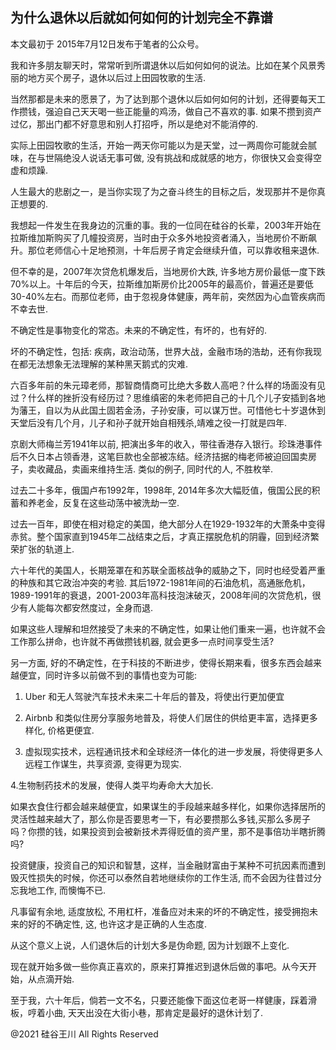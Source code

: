 ## 为什么退休以后就如何如何的计划完全不靠谱

本文最初于 2015年7月12日发布于笔者的公众号。

我和许多朋友聊天时，常常听到所谓退休以后如何如何的说法。比如在某个风景秀丽的地方买个房子，退休以后过上田园牧歌的生活.

当然那都是未来的愿景了，为了达到那个退休以后如何如何的计划，还得要每天工作攒钱，强迫自己天天喝一些正能量的鸡汤，做自己不喜欢的事.
如果不攒到资产过亿，那出门都不好意思和别人打招呼，所以是绝对不能消停的.

实际上田园牧歌的生活，开始一两天你可能以为是天堂，过一两周你可能就会腻味，在与世隔绝没人说话无事可做,
没有挑战和成就感的地方，你很快又会变得空虚和烦躁.

人生最大的悲剧之一，是当你实现了为之奋斗终生的目标之后，发现那并不是你真正想要的.

我想起一件发生在我身边的沉重的事。我的一位同在硅谷的长辈，2003年开始在拉斯维加斯购买了几幢投资房，当时由于众多外地投资者涌入，当地房价不断飙升。那位老师信心十足地预测，十年后房子肯定会继续升值，可以靠收租来退休.

但不幸的是，2007年次贷危机爆发后，当地房价大跌,
许多地方房价最低一度下跌70%以上。十年后的今天，拉斯维加斯房价比2005年的最高价，普遍还是要低30-40%左右。而那位老师，由于忽视身体健康，两年前，突然因为心血管疾病而不幸去世.

不确定性是事物变化的常态。未来的不确定性，有坏的，也有好的.

坏的不确定性，包括: 疾病，政治动荡，世界大战，金融市场的浩劫，还有你我现在都无法想象无法理解的某种黑天鹅式的灾难.

六百多年前的朱元璋老师，那智商情商可比绝大多数人高吧？什么样的场面没有见过？什么样的挫折没有经历过？思维缜密的朱老师把自己的十几个儿子安插到各地为藩王，自以为从此国土固若金汤，子孙安康，可以谋万世。可惜他七十岁退休到天堂后没有几个月，儿子和孙子就开始自相残杀,靖难之役一打就是四年.

京剧大师梅兰芳1941年以前, 把演出多年的收入，带往香港存入银行。珍珠港事件后不久日本占领香港，这笔巨款也全部被冻结。经济拮据的梅老师被迫回国卖房子，卖收藏品，卖画来维持生活.
类似的例子, 同时代的人, 不胜枚举.

过去二十多年，俄国卢布1992年，1998年, 2014年多次大幅贬值，俄国公民的积蓄和养老金，反复在这些动荡中被洗劫一空.

过去一百年，即使在相对稳定的美国，绝大部分人在1929-1932年的大萧条中变得赤贫。整个国家直到1945年二战结束之后，才真正摆脱危机的阴霾，回到经济繁荣扩张的轨道上.

六十年代的美国人，长期笼罩在和苏联全面核战争的威胁之下，同时也经受着严重的种族和其它政治冲突的考验.
其后1972-1981年间的石油危机，高通胀危机，1989-1991年的衰退，2001-2003年高科技泡沫破灭，2008年间的次贷危机，很少有人能每次都安然度过，全身而退.

如果这些人理解和坦然接受了未来的不确定性，如果让他们重来一遍，也许就不会工作那么拼命，也许就不再做攒钱机器, 就会更多一点时间享受生活?

另一方面, 好的不确定性，在于科技的不断进步，使得长期来看，很多东西会越来越便宜，同时许多以前做不到的事情也变为可能:

1. Uber 和无人驾驶汽车技术未来二十年后的普及，将使出行更加便宜

2. Airbnb 和类似住房分享服务地普及，将使人们居住的供给更丰富，选择更多样化, 价格更便宜.

3. 虚拟现实技术，远程通讯技术和全球经济一体化的进一步发展，将使得更多人远程工作谋生，共享资源, 变得更为现实.

4.生物制药技术的发展，使得人类平均寿命大大加长.

如果衣食住行都会越来越便宜，如果谋生的手段越来越多样化，如果你选择居所的灵活性越来越大了，那么你是否要思考一下，有必要攒那么多钱,买那么多房子吗？你攒的钱，如果投资到会被新技术弄得贬值的资产里，那不是事倍功半瞎折腾吗?

投资健康，投资自己的知识和智慧，这样，当金融财富由于某种不可抗因素而遭到毁灭性损失的时候，你还可以泰然自若地继续你的工作生活,
而不会因为往昔过分忘我地工作, 而懊悔不已.

凡事留有余地, 适度放松, 不用杠杆，准备应对未来的坏的不确定性，接受拥抱未来的好的不确定性, 这, 也许这才是正确的人生态度.

从这个意义上说，人们退休后的计划大多是伪命题, 因为计划跟不上变化.

现在就开始多做一些你真正喜欢的，原来打算推迟到退休后做的事吧。从今天开始，从点滴开始.

至于我，六十年后，倘若一文不名，只要还能像下面这位老哥一样健康，踩着滑板，哼着小曲, 天天出没在大街小巷，那肯定是最好的退休计划了.

@2021 硅谷王川 All Rights Reserved

